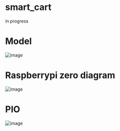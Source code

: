 # smart_cart
in progress


# Model



![image](https://github.com/PyMarcus/message-queue/assets/88283829/941b403e-194f-4dea-ad13-f3ccab86603e)



# Raspberrypi zero diagram

![image](https://github.com/PyMarcus/smart_cart/assets/88283829/07f42aa7-fea2-4e66-98ef-9fe2dbd5bbd3)

# PIO

 ![image](https://github.com/PyMarcus/smart_cart/assets/88283829/72008663-fdd2-485b-9fd0-7817c765d8a8)

